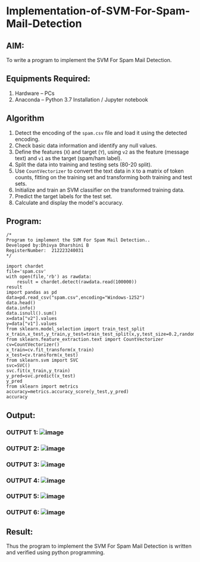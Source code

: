 # Implementation-of-SVM-For-Spam-Mail-Detection

## AIM:
To write a program to implement the SVM For Spam Mail Detection.

## Equipments Required:
1. Hardware – PCs
2. Anaconda – Python 3.7 Installation / Jupyter notebook

## Algorithm
1. Detect the encoding of the `spam.csv` file and load it using the detected encoding.
2. Check basic data information and identify any null values.
3. Define the features (`X`) and target (`Y`), using `v2` as the feature (message text) and `v1` as the target (spam/ham label).
4. Split the data into training and testing sets (80-20 split).
5. Use `CountVectorizer` to convert the text data in `X` to a matrix of token counts, fitting on the training set and transforming both training and test sets.
6. Initialize and train an SVM classifier on the transformed training data.
7. Predict the target labels for the test set.
8. Calculate and display the model's accuracy.

## Program:
```
/*
Program to implement the SVM For Spam Mail Detection..
Developed by:Dhivya Dharshini B
RegisterNumber:  212223240031
*/

```


```
import chardet
file='spam.csv'
with open(file,'rb') as rawdata:
    result = chardet.detect(rawdata.read(100000))
result
import pandas as pd 
data=pd.read_csv("spam.csv",encoding="Windows-1252")
data.head()
data.info()
data.isnull().sum()
x=data["v2"].values
y=data["v1"].values
from sklearn.model_selection import train_test_split
x_train,x_test,y_train,y_test=train_test_split(x,y,test_size=0.2,random_state=0)
from sklearn.feature_extraction.text import CountVectorizer
cv=CountVectorizer()
x_train=cv.fit_transform(x_train)
x_test=cv.transform(x_test)
from sklearn.svm import SVC
svc=SVC()
svc.fit(x_train,y_train)
y_pred=svc.predict(x_test)
y_pred
from sklearn import metrics
accuracy=metrics.accuracy_score(y_test,y_pred)
accuracy
```
## Output:
### OUTPUT 1: ![image](https://github.com/user-attachments/assets/a737d693-b178-40b9-b3b4-c9a1d2d04cb9)

### OUTPUT 2:  ![image](https://github.com/user-attachments/assets/ed3eb8c6-3c73-47bf-9157-8ad687e38329)

### OUTPUT 3:  ![image](https://github.com/user-attachments/assets/1b5140d2-cf52-4545-8aad-a34188031356)

### OUTPUT 4:   ![image](https://github.com/user-attachments/assets/4775af96-c825-4c5c-b075-b0703f37ed4f)

### OUTPUT 5:   ![image](https://github.com/user-attachments/assets/14432860-613a-4c0b-a8cd-442c28d446bf)

### OUTPUT 6:   ![image](https://github.com/user-attachments/assets/60bec89e-c266-4fe8-b9de-96e621b94ec7)


## Result:
Thus the program to implement the SVM For Spam Mail Detection is written and verified using python programming.
